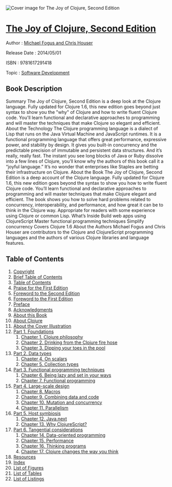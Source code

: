 ![Cover image for The Joy of Clojure, Second Edition](https://imgdetail.ebookreading.net/cover/cover/software_development/EB9781617291418.jpg)

[The Joy of Clojure, Second Edition](https://ebookreading.net/view/book/The+Joy+of+Clojure%2C+Second+Edition-EB9781617291418_1.html "The Joy of Clojure, Second Edition")
====================================================================================================================

Author : [Michael Fogus and Chris Houser](https://ebookreading.net/search/author/Michael+Fogus+and+Chris+Houser)

Release Date : 2014/05/01

ISBN : 9781617291418

Topic : [Software Development](https://ebookreading.net/search/category/software-development)

Book Description
-----------------

Summary
The Joy of Clojure, Second Edition is a deep look at the Clojure language. Fully updated for Clojure 1.6, this new edition goes beyond just syntax to show you the "why" of Clojure and how to write fluent Clojure code. You'll learn functional and declarative approaches to programming and will master the techniques that make Clojure so elegant and efficient.
About the Technology
The Clojure programming language is a dialect of Lisp that runs on the Java Virtual Machine and JavaScript runtimes. It is a functional programming language that offers great performance, expressive power, and stability by design. It gives you built-in concurrency and the predictable precision of immutable and persistent data structures. And it’s really, really fast. The instant you see long blocks of Java or Ruby dissolve into a few lines of Clojure, you’ll know why the authors of this book call it a “joyful language.” It’s no wonder that enterprises like Staples are betting their infrastructure on Clojure.
About the Book
The Joy of Clojure, Second Edition is a deep account of the Clojure language. Fully updated for Clojure 1.6, this new edition goes beyond the syntax to show you how to write fluent Clojure code. You’ll learn functional and declarative approaches to programming and will master techniques that make Clojure elegant and efficient. The book shows you how to solve hard problems related to concurrency, interoperability, and performance, and how great it can be to think in the Clojure way.
Appropriate for readers with some experience using Clojure or common Lisp.
What’s Inside
Build web apps using ClojureScript
Master functional programming techniques
Simplify concurrency
Covers Clojure 1.6
About the Authors
Michael Fogus and Chris Houser are contributors to the Clojure and ClojureScript programming languages and the authors of various Clojure libraries and language features.
              
Table of Contents
-----------------

1. [Copyright](https://ebookreading.net/view/book/The+Joy+of+Clojure%2C+Second+Edition-EB9781617291418_3.html)
1. [Brief Table of Contents](https://ebookreading.net/view/book/The+Joy+of+Clojure%2C+Second+Edition-EB9781617291418_5.html)
1. [Table of Contents](https://ebookreading.net/view/book/The+Joy+of+Clojure%2C+Second+Edition-EB9781617291418_6.html)
1. [Praise for the First Edition](https://ebookreading.net/view/book/The+Joy+of+Clojure%2C+Second+Edition-EB9781617291418_7.html)
1. [Foreword to the Second Edition](https://ebookreading.net/view/book/The+Joy+of+Clojure%2C+Second+Edition-EB9781617291418_8.html)
1. [Foreword to the First Edition](https://ebookreading.net/view/book/The+Joy+of+Clojure%2C+Second+Edition-EB9781617291418_9.html)
1. [Preface](https://ebookreading.net/view/book/The+Joy+of+Clojure%2C+Second+Edition-EB9781617291418_10.html)
1. [Acknowledgments](https://ebookreading.net/view/book/The+Joy+of+Clojure%2C+Second+Edition-EB9781617291418_11.html)
1. [About this Book](https://ebookreading.net/view/book/The+Joy+of+Clojure%2C+Second+Edition-EB9781617291418_12.html)
1. [About Clojure](https://ebookreading.net/view/book/The+Joy+of+Clojure%2C+Second+Edition-EB9781617291418_13.html)
1. [About the Cover Illustration](https://ebookreading.net/view/book/The+Joy+of+Clojure%2C+Second+Edition-EB9781617291418_14.html)
1. [Part 1. Foundations](https://ebookreading.net/view/book/The+Joy+of+Clojure%2C+Second+Edition-EB9781617291418_15.html)
    1. [Chapter 1. Clojure philosophy](https://ebookreading.net/view/book/The+Joy+of+Clojure%2C+Second+Edition-EB9781617291418_16.html)
    1. [Chapter 2. Drinking from the Clojure fire hose](https://ebookreading.net/view/book/The+Joy+of+Clojure%2C+Second+Edition-EB9781617291418_17.html)
    1. [Chapter 3. Dipping your toes in the pool](https://ebookreading.net/view/book/The+Joy+of+Clojure%2C+Second+Edition-EB9781617291418_18.html)
1. [Part 2. Data types](https://ebookreading.net/view/book/The+Joy+of+Clojure%2C+Second+Edition-EB9781617291418_19.html)
    1. [Chapter 4. On scalars](https://ebookreading.net/view/book/The+Joy+of+Clojure%2C+Second+Edition-EB9781617291418_20.html)
    1. [Chapter 5. Collection types](https://ebookreading.net/view/book/The+Joy+of+Clojure%2C+Second+Edition-EB9781617291418_21.html)
1. [Part 3. Functional programming techniques](https://ebookreading.net/view/book/The+Joy+of+Clojure%2C+Second+Edition-EB9781617291418_22.html)
    1. [Chapter 6. Being lazy and set in your ways](https://ebookreading.net/view/book/The+Joy+of+Clojure%2C+Second+Edition-EB9781617291418_23.html)
    1. [Chapter 7. Functional programming](https://ebookreading.net/view/book/The+Joy+of+Clojure%2C+Second+Edition-EB9781617291418_24.html)
1. [Part 4. Large-scale design](https://ebookreading.net/view/book/The+Joy+of+Clojure%2C+Second+Edition-EB9781617291418_25.html)
    1. [Chapter 8. Macros](https://ebookreading.net/view/book/The+Joy+of+Clojure%2C+Second+Edition-EB9781617291418_26.html)
    1. [Chapter 9. Combining data and code](https://ebookreading.net/view/book/The+Joy+of+Clojure%2C+Second+Edition-EB9781617291418_27.html)
    1. [Chapter 10. Mutation and concurrency](https://ebookreading.net/view/book/The+Joy+of+Clojure%2C+Second+Edition-EB9781617291418_28.html)
    1. [Chapter 11. Parallelism](https://ebookreading.net/view/book/The+Joy+of+Clojure%2C+Second+Edition-EB9781617291418_29.html)
1. [Part 5. Host symbiosis](https://ebookreading.net/view/book/The+Joy+of+Clojure%2C+Second+Edition-EB9781617291418_30.html)
    1. [Chapter 12. Java.next](https://ebookreading.net/view/book/The+Joy+of+Clojure%2C+Second+Edition-EB9781617291418_31.html)
    1. [Chapter 13. Why ClojureScript?](https://ebookreading.net/view/book/The+Joy+of+Clojure%2C+Second+Edition-EB9781617291418_32.html)
1. [Part 6. Tangential considerations](https://ebookreading.net/view/book/The+Joy+of+Clojure%2C+Second+Edition-EB9781617291418_33.html)
    1. [Chapter 14. Data-oriented programming](https://ebookreading.net/view/book/The+Joy+of+Clojure%2C+Second+Edition-EB9781617291418_34.html)
    1. [Chapter 15. Performance](https://ebookreading.net/view/book/The+Joy+of+Clojure%2C+Second+Edition-EB9781617291418_35.html)
    1. [Chapter 16. Thinking programs](https://ebookreading.net/view/book/The+Joy+of+Clojure%2C+Second+Edition-EB9781617291418_36.html)
    1. [Chapter 17. Clojure changes the way you think](https://ebookreading.net/view/book/The+Joy+of+Clojure%2C+Second+Edition-EB9781617291418_37.html)
1. [Resources](https://ebookreading.net/view/book/The+Joy+of+Clojure%2C+Second+Edition-EB9781617291418_38.html)
1. [Index](https://ebookreading.net/view/book/The+Joy+of+Clojure%2C+Second+Edition-EB9781617291418_39.html)
1. [List of Figures](https://ebookreading.net/view/book/The+Joy+of+Clojure%2C+Second+Edition-EB9781617291418_41.html)
1. [List of Tables](https://ebookreading.net/view/book/The+Joy+of+Clojure%2C+Second+Edition-EB9781617291418_42.html)
1. [List of Listings](https://ebookreading.net/view/book/The+Joy+of+Clojure%2C+Second+Edition-EB9781617291418_43.html)
